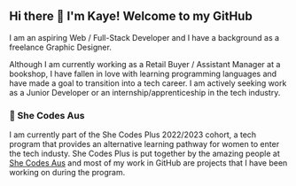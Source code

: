 ## Hi there 👋 I'm Kaye! Welcome to my GitHub

I am an aspiring Web / Full-Stack Developer and I have a background as a freelance Graphic Designer.

Although I am currently working as a Retail Buyer / Assistant Manager at a bookshop, I have fallen in love with learning programming languages and have made a goal to transition into a tech career. I am actively seeking work as a Junior Developer or an internship/apprenticeship in the tech industry.

### 💜 She Codes Aus

I am currently part of the She Codes Plus 2022/2023 cohort, a tech program that provides an alternative learning pathway for women to enter the tech industy. She Codes Plus is put together by the amazing people at [She Codes Aus](https://shecodes.com.au) and most of my work in GitHub are projects that I have been working on during the program.

